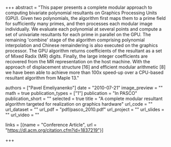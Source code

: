 +++
abstract = "This paper presents a complete modular approach to computing bivariate polynomial resultants on Graphics Processing Units (GPU). Given two polynomials, the algorithm first maps them to a prime field for sufficiently many primes, and then processes each modular image individually. We evaluate each polynomial at several points and compute a set of univariate resultants for each prime in parallel on the GPU. The remaining 'combine' stage of the algorithm comprising polynomial interpolation and Chinese remaindering is also executed on the graphics processor. The GPU algorithm returns coefficients of the resultant as a set of Mixed Radix (MR) digits. Finally, the large integer coefficients are recovered from the MR representation on the host machine. With the approach of displacement structure [16] and efficient modular arithmetic [8] we have been able to achieve more than 100x speed-up over a CPU-based resultant algorithm from Maple 13."

authors = ["Pavel Emeliyanenko"]
date = "2010-07-21"
image_preview = ""
math = true
publication_types = ["1"]
publication = "In PASCO"
publication_short = ""
selected = true
title = "A complete modular resultant algorithm targeted for realization on graphics hardware"
url_code = ""
url_dataset = ""
url_pdf = "pdf/pasco_2010.pdf"
url_project = ""
url_slides = ""
url_video = ""

links = [{name = "Conference Article", url = "https://dl.acm.org/citation.cfm?id=1837219"}]


+++
